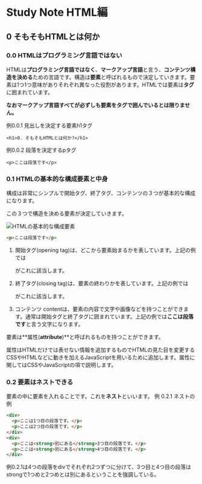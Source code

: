 # Study Note HTML編

## 0 そもそもHTMLとは何か

### 0.0 HTMLはプログラミング言語ではない

HTMLは**プログラミング言語ではなく**、**マークアップ言語**と言う、**コンテンツ構造を決める**ための言語です。構造は**要素**と呼ばれるもので決定していきます。要素は1つ1つ意味がありそれぞれ異なった役割があります。HTMLでは要素は**タグ**に囲まれています。

**なおマークアップ言語すべてが必ずしも要素をタグで囲んでいるとは限りません。**

例0.0.1 見出しを決定する要素h1タグ

```
<h1>0. そもそもHTMLとは何か?</h1>
```

例0.0.2 段落を決定するpタグ

```
<p>ここは段落です</p>
```

### 0.1 HTMLの基本的な構成要素と中身

構成は非常にシンプルで開始タグ、終了タグ、コンテンツの３つが基本的な構成になります。

この３つで構造を決める要素が決定していきます。

<!--ここはsvg形式で組み込む?-->
![HTMLの基本的な構成要素](element_html.svg)

```html
<p>ここは段落です</p>
```

1.  開始タグ(opening tag)は、どこから要素始まるかを表しています。上記の例では<p>がこれに該当します。
    
2.  終了タグ(closing tag)は、要素の終わりかを表しています。上記の例では</p>がこれに該当します。
    
3.  コンテンツ contentは、要素の内容で文字や画像などを持つことができます。通常は開始タグと終了タグに囲まれています。上記の例では**ここは段落です**と言う文字になります。
    

要素は**属性(**attribute**)**と呼ばれるものを持つことができます。

属性はHTMLだけでは表せない情報を追加するものでHTMLの見た目を変更するCSSやHTMLなどに動きを加えるJavaScriptを用いるために追加します。属性に関してはCSSやJavaScriptの項で説明します。

### 0.2 要素はネストできる

要素の中に要素を入れることです。これを**ネスト**といいます。
例 0.2.1 ネストの例
```html
<div>
  <p>ここは1つ目の段落です。</p>
  <p>ここは2つ目の段落です。</p>
</div>
<div>
  <p>ここは<strong>別にある</strong>3つ目の段落です。</p>
  <p>ここは<strong>別にある</strong>4つ目の段落です。</p>
</div>
```
例0.2.1は4つの段落をdivでそれぞれ2つずつに分けて、3つ目と4つ目の段落はstrongで1つめと2つめとは別にあるということを強調している。

